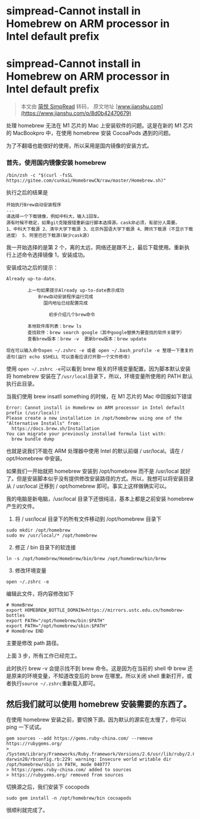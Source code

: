 # simpread-Cannot install in Homebrew on ARM processor in Intel default prefix 

# simpread-Cannot install in Homebrew on ARM processor in Intel default prefix

> 本文由 [简悦 SimpRead](http://ksria.com/simpread/) 转码， 原文地址 [www.jianshu.com](https://www.jianshu.com/p/8d0b42470679)
>

处理 homebrew 无法在 M1 芯片的 Mac 上安装软件的问题。这是在新的 M1 芯片的 MacBookpro 中，在使用 homebrew 安装 CocoaPods 遇到的问题。

为了不翻墙也能很好的使用，所以采用是国内镜像的安装方式。

### 首先，使用国内镜像安装 homebrew

```other
/bin/zsh -c "$(curl -fsSL https://gitee.com/cunkai/HomebrewCN/raw/master/Homebrew.sh)"
```

执行之后的结果是

```other
开始执行Brew自动安装程序
...
请选择一个下载镜像，例如中科大，输入1回车。
源有时候不稳定，如果git克隆报错重新运行脚本选择源。cask非必须，有部分人需要。
1、中科大下载源 2、清华大学下载源 3、北京外国语大学下载源 4、腾讯下载源（不显示下载进度） 5、阿里巴巴下载源(缺少cask源)
```

我一开始选择的是第 2 个，离的太远，网络还是跟不上，最后下载使用。重新执行上述命令选择镜像 1，安装成功。

安装成功之后的提示：

```other
Already up-to-date.

        上一句如果提示Already up-to-date表示成功
            Brew自动安装程序运行完成
              国内地址已经配置完成

                初步介绍几个brew命令

        本地软件库列表：brew ls
        查找软件：brew search google（其中google替换为要查找的软件关键字）
        查看brew版本：brew -v  更新brew版本：brew update

现在可以输入命令open ~/.zshrc -e 或者 open ~/.bash_profile -e 整理一下重复的语句(运行 echo $SHELL 可以查看应该打开那一个文件修改)
```

使用 `open ~/.zshrc -e`可以看到 brew 相关的环境变量配置。因为脚本默认安装将 homebrew 安装在了`/usr/local`目录下，所以，环境变量所使用的 PATH 默认执行此目录。

当我们使用 brew insatll something 的时候，在 M1 芯片的 Mac 中回报如下错误

```other
Error: Cannot install in Homebrew on ARM processor in Intel default prefix (/usr/local)!
Please create a new installation in /opt/homebrew using one of the
"Alternative Installs" from:
  https://docs.brew.sh/Installation
You can migrate your previously installed formula list with:
  brew bundle dump
```

也就是说我们不能在 ARM 处理器中使用 Intel 的默认前缀 / usr/local。请在 / opt/Homebrew 中安装。

如果我们一开始就把 homebrew 安装到 /opt/homebrew 而不是 /usr/local 就好了。但是安装脚本似乎没有提供修改安装路径的方式。所以，我想可以将安装目录从 / usr/local 迁移到 / opt/homebrew 即可。事实上这样做确实可以。

我的电脑是新电脑，/usr/local 目录下还很纯洁，基本上都是之前安装 homebrew 产生的文件。

1. 将 / usr/local 目录下的所有文件移动到 /opt/homebrew 目录下

```other
sudo mkdir /opt/homebrew
sudo mv /usr/local/* /opt/homebrew
```

2. 修正 / bin 目录下的软连接

```other
ln -s /opt/homebrew/Homebrew/bin/brew /opt/homebrew/bin/brew
```

3. 修改环境变量

```other
open ~/.zshrc -e
```

编辑此文件，将内容修改如下

```other
# HomeBrew
export HOMEBREW_BOTTLE_DOMAIN=https://mirrors.ustc.edu.cn/homebrew-bottles
export PATH="/opt/homebrew/bin:$PATH"
export PATH="/opt/homebrew/sbin:$PATH"
# HomeBrew END
```

主要是修改 path 路径。

上面 3 步，所有工作已经完工。

此时执行 brew -v 会提示找不到 brew 命令。这是因为在当前的 shell 中 brew 还是原来的环境变量，不知道改变后的 brew 在哪里。所以关闭 shell 重新打开，或者执行`source ~/.zshrc`重新载入即可。

## 然后我们就可以使用 homebrew 安装需要的东西了。

在使用 homebrew 安装之前，要切换下源。因为默认的源实在太慢了，你可以 ping 一下试试。

```other
gem sources --add https://gems.ruby-china.com/ --remove https://rubygems.org/
> /System/Library/Frameworks/Ruby.framework/Versions/2.6/usr/lib/ruby/2.6.0/universal-darwin20/rbconfig.rb:229: warning: Insecure world writable dir /opt/homebrew/sbin in PATH, mode 040777
> https://gems.ruby-china.com/ added to sources
> https://rubygems.org/ removed from sources
```

切换源之后，我们安装下 cocopods

```other
sudo gem install -n /opt/homebrew/bin cocoapods
```

很顺利就完成了。
